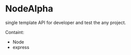 # NodeAlpha
single template API for developer and test the any project.

Containt:

- Node
- express